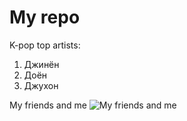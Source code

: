# My repo

K-pop top artists:
1. Джинён
2. Доён
3. Джухон


My friends and me
![My friends and me](https://miro.medium.com/max/4800/1*2owYQE26F4T4c8mYYPO0Jg.jpeg)
